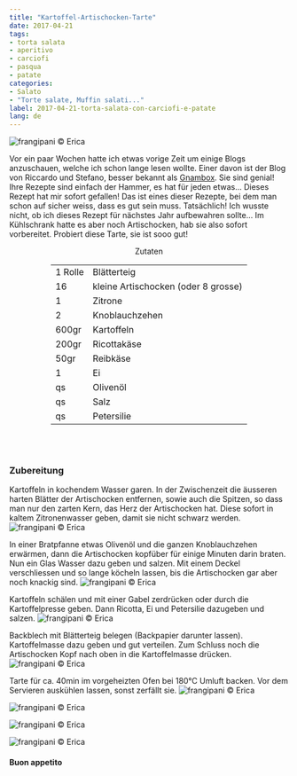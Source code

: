 ```yaml
---
title: "Kartoffel-Artischocken-Tarte"
date: 2017-04-21
tags:
- torta salata
- aperitivo
- carciofi
- pasqua
- patate 
categories:
- Salato
- "Torte salate, Muffin salati..."
label: 2017-04-21-torta-salata-con-carciofi-e-patate
lang: de
---
```

![](../2017-04-21-torta-salata-con-carciofi-e-patate/header.jpg "frangipani © Erica")

Vor ein paar Wochen hatte ich etwas vorige Zeit um einige Blogs anzuschauen, welche ich schon lange lesen wollte. Einer davon ist der Blog von Riccardo und Stefano, besser bekannt als <a href="http://gnambox.com" target="_blank">Gnambox</a>. Sie sind genial! Ihre Rezepte sind einfach der Hammer, es hat für jeden etwas... Dieses Rezept hat mir sofort gefallen! Das ist eines dieser Rezepte, bei dem man schon auf sicher weiss, dass es gut sein muss. Tatsächlich! Ich wusste nicht, ob ich dieses Rezept für nächstes Jahr aufbewahren sollte... Im Kühlschrank hatte es aber noch Artischocken, hab sie also sofort vorbereitet. Probiert diese Tarte, sie ist sooo gut!

<div id="wrapper" style="text-align: center">
  <div id="yourdiv" style="display: inline-block;">
    <div class="ingredients">
      <div class="ingredients-title">Zutaten</div>
      <table>
        <tbody>
          <tr>
            <td>1 Rolle</td>
            <td>Blätterteig</td>
          </tr>
          <tr>
            <td>16</td>
            <td>kleine Artischocken (oder 8 grosse)</td>
          </tr>
          <tr>
            <td>1</td>
            <td>Zitrone</td>
          </tr>
          <tr>
            <td>2</td>
            <td>Knoblauchzehen</td>
          </tr>
          <tr>
            <td>600gr</td>
            <td>Kartoffeln</td>
          </tr>
          <tr>  
            <td>200gr</td>
            <td>Ricottakäse</td>
          </tr>
          <tr>
            <td>50gr</td>
            <td>Reibkäse</td>
          </tr>
          <tr>
            <td>1</td>
            <td>Ei</td>
          </tr>
          <tr>
            <td>qs</td>
            <td>Olivenöl</td>
          </tr>
          <tr>
            <td>qs</td>
            <td>Salz</td>
          </tr>
          <tr>
            <td>qs</td>
            <td>Petersilie</td>
          </tr>
        </tbody>
      </table>
      <br></br>
    </div>
  </div>
</div>


<h3>
  <font color="grey">
    <i class="fa fa-cogs"></i>
  </font> Zubereitung
</h3>

Kartoffeln in kochendem Wasser garen. In der Zwischenzeit die äusseren harten Blätter der Artischocken entfernen, sowie auch die Spitzen, so dass man nur den zarten Kern, das Herz  der Artischocken hat. Diese sofort in kaltem Zitronenwasser geben, damit sie nicht schwarz werden.
![](../2017-04-21-torta-salata-con-carciofi-e-patate/carciofi.jpg "frangipani © Erica")

In einer Bratpfanne etwas Olivenöl und die ganzen Knoblauchzehen erwärmen, dann die Artischocken kopfüber für einige Minuten darin braten. Nun ein Glas Wasser dazu geben und salzen. Mit einem Deckel verschliessen und so lange köcheln lassen, bis die Artischocken gar aber noch knackig sind.
![](../2017-04-21-torta-salata-con-carciofi-e-patate/padella.jpg "frangipani © Erica")

Kartoffeln schälen und mit einer Gabel zerdrücken oder durch die Kartoffelpresse geben. Dann Ricotta, Ei und Petersilie dazugeben und salzen.
![](../2017-04-21-torta-salata-con-carciofi-e-patate/patate.jpg "frangipani © Erica")

Backblech mit Blätterteig belegen (Backpapier darunter lassen). Kartoffelmasse dazu geben und gut verteilen. Zum Schluss noch die Artischocken Kopf nach oben in die Kartoffelmasse drücken.
![](../2017-04-21-torta-salata-con-carciofi-e-patate/teglia.jpg "frangipani © Erica")

Tarte für ca. 40min im vorgeheizten Ofen bei 180°C Umluft backen. Vor dem Servieren auskühlen lassen, sonst zerfällt sie. 
![](../2017-04-21-torta-salata-con-carciofi-e-patate/risultato1.jpg "frangipani © Erica")

![](../2017-04-21-torta-salata-con-carciofi-e-patate/risultato2.jpg "frangipani © Erica")

![](../2017-04-21-torta-salata-con-carciofi-e-patate/risultato3.jpg "frangipani © Erica")

![](../2017-04-21-torta-salata-con-carciofi-e-patate/risultato4.jpg "frangipani © Erica")

<h4>Buon appetito
  <font color="red">
    <i class="fa fa-smile-o"></i>
  </font>
</h4>
